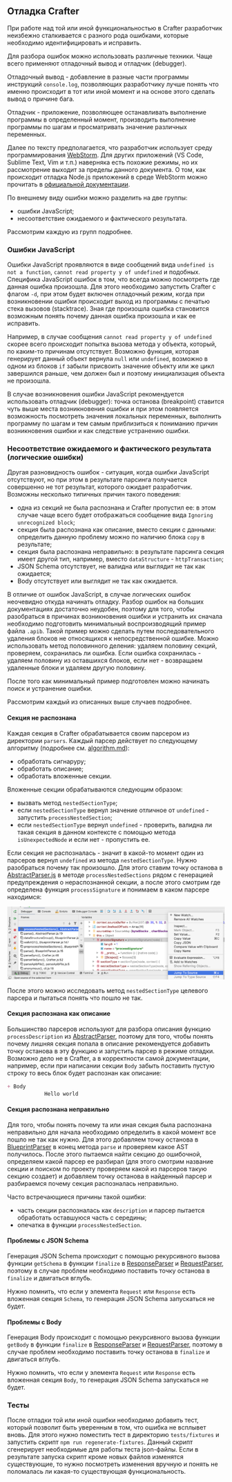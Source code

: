 ## Отладка Crafter

При работе над той или иной функциональностью в Crafter разработчик неизбежно сталкивается с разного
рода ошибками, которые необходимо идентифицировать и исправить.

Для разбора ошибок можно использовать различные техники. Чаще всего применяют отладочный вывод и
отладчик (debugger).

Отладочный вывод - добавление в разные части программы инструкций `console.log`, позволяющих
разработчику лучше понять что именно происходит в тот или иной момент и на основе этого сделать
вывод о причине бага.

Отладчик - приложение, позволяющее останавливать выполнение программы в определенный момент,
производить выполнение программы по шагам и просматривать значение различных переменных.

Далее по тексту предполагается, что разработчик использует среду программирования
[WebStorm](https://www.jetbrains.com/webstorm/). Для других приложений (VS Code, Sublime Text, Vim и
т.п.) наверняка есть похожие режимы, но их рассмотрение выходит за пределы данного документа. О том,
как происходит отладка Node.js приложений в среде WebStorm можно прочитать в
[официальной документации](https://www.jetbrains.com/help/webstorm/running-and-debugging-node-js.html).

По внешнему виду ошибки можно разделить на две группы:

* ошибки JavaScript;
* несоответствие ожидаемого и фактического результата.

Рассмотрим каждую из групп подробнее.

### Ошибки JavaScript

Ошибки JavaScript проявляются в виде сообщений вида `undefined is not a function`,
`cannot read property y of undefined` и подобных. Специфика JavaScript ошибок в том, что всегда
можно посмотреть где данная ошибка произошла. Для этого необходимо запустить Crafter с флагом `-d`,
при этом будет включен отладочный режим, когда при возникновении ошибки происходит выход из
программы с печатью стека вызовов (stacktrace). Зная где произошла ошибка становится возможным
понять почему данная ошибка произошла и как ее исправить.

Например, в случае сообщения `cannot read property y of undefined` скорее всего происходит попытка
вызова метода у объекта, который, по каким-то причинам отсутствует. Возможно функция, которая
генерирует данный объект вернула `null` или `undefined`, возможно в одном из блоков `if` забыли
присвоить значение объекту или же цикл завершился раньше, чем должен был и поэтому инициализация
объекта не произошла.

В случае возникновения ошибки JavaScript рекомендуется использовать отладчик (debugger): точка
останова (breakpoint) ставится чуть выше места возникновения ошибки и при этом появляется
возможность посмотреть значения локальных переменных, выполнить программу по шагам и тем самым
приблизиться к пониманию причин возникновения ошибки и как следствие устранению ошибки.

### Несоответствие ожидаемого и фактического результата (логические ошибки)

Другая разновидность ошибок - ситуация, когда ошибки JavaScript отсутствуют, но при этом в
результате парсинга получается совершенно не тот результат, которого ожидает разработчик. Возможны
несколько типичных причин такого поведения:

* одна из секций не была распознана и Crafter пропустил ее: в этом случае чаще всего будет
  отображаться сообщение вида `Ignoring unrecognized block`;
* секция была распознана как описание, вместо секции с данными: определить данную проблему можно по
  наличию блока `copy` в результате;
* секция была распознана неправильно: в результате парсинга секция имеет другой тип, например,
  вместо `dataStructure` - `httpTransaction`;
* JSON Schema отсутствует, не валидна или выглядит не так как ожидается;
* Body отсутствует или выглядит не так как ожидается.

В отличие от ошибок JavaScript, в случае логических ошибок неочевидно откуда начинать отладку.
Разбор ошибок на больших документациях достаточно неудобен, поэтому для того, чтобы разобраться в
причинах возникновения ошибки и устранить их сначала необходимо подготовить минимальный
воспроизводящий пример файла `.apib`. Такой пример можно сделать путем последовательного удаления
блоков не относящихся к непосредственной ошибке. Можно использовать метод половинного деления:
удаляем половину секций, проверяем, сохранилась ли ошибка. Если ошибка сохранилась - удаляем
половину из оставшихся блоков, если нет - возвращаем удаленные блоки и удаляем другую половину.

После того как минимальный пример подготовлен можно начинать поиск и устранение ошибки.

Рассмотрим каждый из описанных выше случаев подробнее.

#### Секция не распознана

Каждая секция в Crafter обрабатывается своим парсером из директории `parsers`. Каждый парсер
действует по следующему алгоритму (подробнее см. [algorithm.md](algorithm.md)):

* обработать сигнаруру;
* обработать описание;
* обработать вложенные секции.

Вложенные секции обрабатываются следующим образом:

* вызвать метод `nestedSectionType`;
* если `nestedSectionType` вернул значение отличное от `undefined` - запустить
  `processNestedSection`;
* если `nestedSectionType` вернул `undefined` - проверить, валидна ли такая секция в данном
  контексте с помощью метода `isUnexpectedNode` и если нет - пропустить ее.

Если секция не распозналась - значит в какой-то момент один из парсеров вернул `undefined` из метода
`nestedSectionType`. Нужно разобраться почему так произошло. Для этого ставим точку останова в
[AbstractParser.js](../parsers/AbstractParser.js) в методе `processNestedSections` рядом с
генерацией предупреждения о нераспознанной секции, а после этого смотрим где определена функция
`processSignature` и понимаем в каком парсере находимся:

![поиск метода](search-for-signature.png)

После этого можно исследовать метод `nestedSectionType` целевого парсера и пытаться понять что пошло
не так.

#### Секция распознана как описание

Большинство парсеров используют для разбора описания функцию `processDescription` из
[AbstractParser](../parsers/AbstractParser.js), поэтому для того, чтобы понять почему лишняя секция
попала в описание рекомендуется добавить точку останова в эту функцию и запустить парсер в режиме
отладки. Возможно дело не в Crafter, а в корректности самой документации, например, если при
написании секции `Body` забыть поставить пустую строку то весь блок будет распознан как описание:

```markdown
+ Body
            Hello world
```

#### Секция распознана неправильно

Для того, чтобы понять почему та или иная секция была распознана неправильно для начала необходимо
определить в какой момент все пошло не так как нужно. Для этого добавляем точку останова в
[BlueprintParser](../parsers/BlueprintParser.js) в конец метода `parse` и проверяем какое AST
получилось. После этого пытаемся найти секцию до ошибочной, определяем какой парсер ее разбирал (для
этого смотрим название секции и поиском по проекту проверяем какой из парсеров такую секцию создает)
и добавляем точку останова в найденный парсер и разбираемся почему секция распозналась неправильно.

Часто встречающиеся причины такой ошибки:

* часть секции распозналась как `description` и парсер пытается обработать оставшуюся часть с
  середины;
* опечатка в функции `processNestedSection`.

#### Проблемы с JSON Schema

Генерация JSON Schema происходит с помощью рекурсивного вызова функции `getSchema` в функции
`finalize` в [ResponseParser](../parsers/ResponseParser.js) и
[RequestParser](../parsers/RequestParser.js), поэтому в случае проблем необходимо поставить точку
останова в `finalize` и двигаться вглубь.

Нужно помнить, что если у элемента `Request` или `Response` есть вложенная секция `Schema`, то
генерация JSON Schema запускаться не будет.

#### Проблемы с Body

Генерация Body происходит с помощью рекурсивного вызова функции `getBody` в функции `finalize` в
[ResponseParser](../parsers/ResponseParser.js) и [RequestParser](../parsers/RequestParser.js),
поэтому в случае проблем необходимо поставить точку останова в `finalize` и двигаться вглубь.

Нужно помнить, что если у элемента `Request` или `Response` есть вложенная секция `Body`, то
генерация JSON Schema запускаться не будет.

### Тесты

После отладки той или иной ошибки необходимо добавить тест, который позволит быть уверенным в том,
что ошибка не всплывет вновь. Для этого нужно поместить тест в директорию `tests/fixtures` и
запустить скрипт `npm run regenerate-fixtures`. Данный скрипт сгенерирует необходимые для работы
теста json-файлы. Если в результате запуска скрипт кроме новых файлов изменятся существующие, то
нужно посмотреть изменения вручную и понять не поломалась ли какая-то существующая функциональность.
